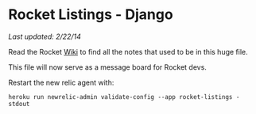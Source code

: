 # Rocket Listings - Django

_Last updated: 2/22/14_

Read the Rocket [Wiki](https://github.com/Rocket-Listings/Rocket/wiki) to find all the notes that used to be in this huge file.

This file will now serve as a message board for Rocket devs.

Restart the new relic agent with:

    heroku run newrelic-admin validate-config --app rocket-listings - stdout
